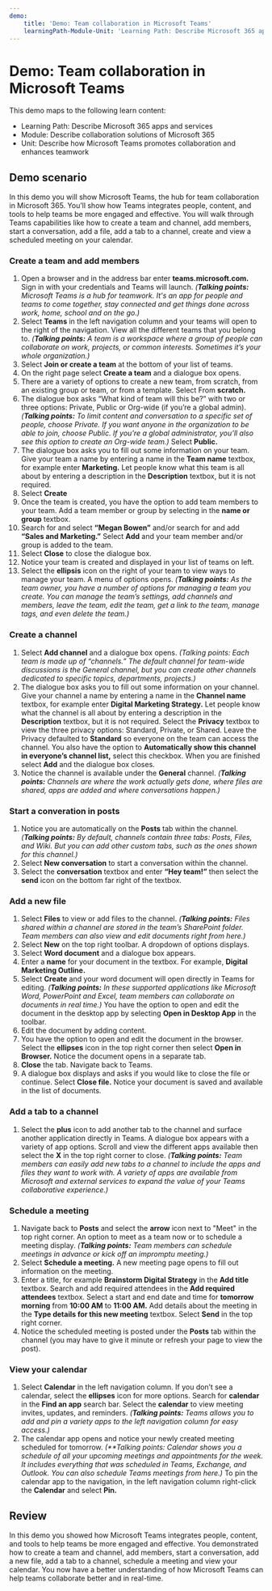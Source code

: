 ```yaml
---
demo:
    title: 'Demo: Team collaboration in Microsoft Teams'
    learningPath-Module-Unit: 'Learning Path: Describe Microsoft 365 apps and services; Module 3: Describe collaboration solutions of Microsoft 365; Unit 3: Describe how Microsoft Teams promotes collaboration and enhances teamwork'
---
```


# Demo: Team collaboration in Microsoft Teams

This demo maps to the following learn content: 
- Learning Path: Describe Microsoft 365 apps and services
- Module: Describe collaboration solutions of Microsoft 365
- Unit: Describe how Microsoft Teams promotes collaboration and enhances teamwork

## Demo scenario
In this demo you will show Microsoft Teams, the hub for team collaboration in Microsoft 365. You’ll show how Teams integrates people, content, and tools to help teams be more engaged and effective. You will walk through Teams capabilities like how to create a team and channel, add members, start a conversation, add a file, add a tab to a channel, create and view a scheduled meeting on your calendar. 

### Create a team and add members
1. Open a browser and in the address bar enter **teams.microsoft.com.** Sign in with your credentials and Teams will launch.  _(**Talking points:** Microsoft Teams is a hub for teamwork. It's an app for people and teams to come together, stay connected and get things done across work, home, school and on the go.)_ 
2. Select **Teams** in the left navigation column and your teams will open to the right of the navigation. View all the different teams that you belong to. _(**Talking points:** A team is a workspace where a group of people can collaborate on work, projects, or common interests. Sometimes it’s your whole organization.)_
3. Select **Join or create a team** at the bottom of your list of teams.
4. On the right page select **Create a team** and a dialogue box opens. 
5. There are a variety of options to create a new team, from scratch, from an existing group or team, or from a template. Select From **scratch.**
6. The dialogue box asks “What kind of team will this be?” with two or three options: Private, Public or Org-wide (if you’re a global admin). _(**Talking points:** To limit content and conversation to a specific set of people, choose Private. If you want anyone in the organization to be able to join, choose Public. If you’re a global administrator, you’ll also see this option to create an Org-wide team.)_ Select **Public.**
7. The dialogue box asks you to fill out some information on your team. Give your team a name by entering a name in the **Team name** textbox, for example enter **Marketing.** Let people know what this team is all about by entering a description in the **Description** textbox, but it is not required.
8. Select **Create**
9. Once the team is created, you have the option to add team members to your team. Add a team member or group by selecting in the **name or group** textbox.
10. Search for and select **“Megan Bowen”** and/or search for and add **“Sales and Marketing.”** Select **Add** and your team member and/or group is added to the team. 
11. Select **Close** to close the dialogue box.
12. Notice your team is created and displayed in your list of teams on left. 
13.	Select the **ellipsis** icon on the right of your team to view ways to manage your team. A menu of options opens. _(**Talking points:** As the team owner, you have a number of options for managing a team you create. You can manage the team’s settings, add channels and members, leave the team, edit the team, get a link to the team, manage tags, and even delete the team.)_

### Create a channel
1. Select **Add channel** and a dialogue box opens. _(Talking points: Each team is made up of “channels.” The default channel for team-wide discussions is the General channel, but you can create other channels dedicated to specific topics, departments, projects.)_
2. The dialogue box asks you to fill out some information on your channel. Give your channel a name by entering a name in the **Channel name** textbox, for example enter **Digital Marketing Strategy.** Let people know what the channel is all about by entering a description in the **Description** textbox, but it is not required. Select the **Privacy** textbox to view the three privacy options: Standard, Private, or Shared. Leave the Privacy defaulted to **Standard** so everyone on the team can access the channel. You also have the option to **Automatically show this channel in everyone’s channel list,** select this checkbox. When you are finished select **Add** and the dialogue box closes. 
3. Notice the channel is available under the **General** channel. _(**Talking points:** Channels are where the work actually gets done, where files are shared, apps are added and where conversations happen.)_

### Start a converation in posts
1. Notice you are automatically on the **Posts** tab within the channel. _(**Talking points:** By default, channels contain three tabs: Posts, Files, and Wiki. But you can add other custom tabs, such as the ones shown for this channel.)_
2. Select **New conversation** to start a conversation within the channel.  
3. Select the **conversation** textbox and enter **“Hey team!”** then select the **send** icon on the bottom far right of the textbox. 

### Add a new file
1. Select **Files** to view or add files to the channel. _(**Talking points:** Files shared within a channel are stored in the team’s SharePoint folder. Team members can also view and edit documents right from here.)_
2. Select **New** on the top right toolbar. A dropdown of options displays. 
3. Select **Word document** and a dialogue box appears. 
4. Enter a **name** for your document in the textbox. For example, **Digital Marketing Outline.**
5. Select **Create** and your word document will open directly in Teams for editing. _(**Talking points:** In these supported applications like Microsoft Word, PowerPoint and Excel, team members can collaborate on documents in real time.)_ You have the option to open and edit the document in the desktop app by selecting **Open in Desktop App** in the toolbar. 
6. Edit the document by adding content.
7. You have the option to open and edit the document in the browser. Select the **ellipses** icon in the top right corner then select **Open in Browser.** Notice the document opens in a separate tab. 
8. **Close** the tab. Navigate back to Teams. 
9. A dialogue box displays and asks if you would like to close the file or continue. Select **Close file.** Notice your document is saved and available in the list of documents. 

### Add a tab to a channel 
1. Select the **plus** icon to add another tab to the channel and surface another application directly in Teams. A dialogue box appears with a variety of app options. Scroll and view the different apps available then select the **X** in the top right corner to close. _(**Talking points:** Team members can easily add new tabs to a channel to include the apps and files they want to work with. A variety of apps are available from Microsoft and external services to expand the value of your Teams collaborative experience.)_

### Schedule a meeting 
1. Navigate back to **Posts** and select the **arrow** icon next to "Meet" in the top right corner. An option to meet as a team now or to schedule a meeting display. _(**Talking points:** Team members can schedule meetings in advance or kick off an impromptu meeting.)_
2. Select **Schedule a meeting.** A new meeting page opens to fill out information on the meeting. 
3. Enter a title, for example **Brainstorm Digital Strategy** in the **Add title** textbox. Search and add required attendees in the **Add required attendees** textbox. Select a start and end date and time for **tomorrow morning** from **10:00 AM** to **11:00 AM.** Add details about the meeting in the **Type details for this new meeting** textbox. Select **Send** in the top right corner. 
4. Notice the scheduled meeting is posted under the **Posts** tab within the channel (you may have to give it minute or refresh your page to view the post). 

### View your calendar 
1. Select **Calendar** in the left navigation column. If you don’t see a calendar, select the **ellipses** icon for more options. Search for **calendar** in the **Find an app** search bar. Select the **calendar** to view meeting invites, updates, and reminders. _(**Talking points:** Teams allows you to add and pin a variety apps to the left navigation column for easy access.)_
2. The calendar app opens and notice your newly created meeting scheduled for tomorrow. _(**Talking points: Calendar shows you a schedule of all your upcoming meetings and appointments for the week. It includes everything that was scheduled in Teams, Exchange, and Outlook. You can also schedule Teams meetings from here.)_ To pin the calendar app to the navigation, in the left navigation column right-click the **Calendar** and select **Pin.**

## Review
In this demo you showed how Microsoft Teams integrates people, content, and tools to help teams be more engaged and effective. You demonstrated how to create a team and channel, add members, start a conversation, add a new file, add a tab to a channel, schedule a meeting and view your calendar. You now have a better understanding of how Microsoft Teams can help teams collaborate better and in real-time.
